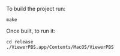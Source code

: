 
To build the project run:
```
make
```

Once built, to run it:
```
cd release
./ViewerPBS.app/Contents/MacOS/ViewerPBS 
```
